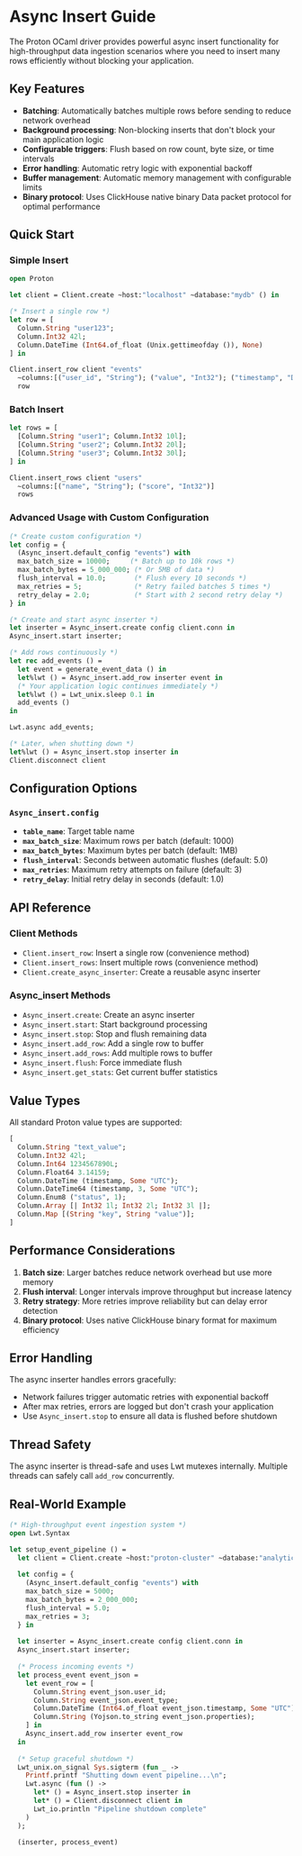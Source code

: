 # Async Insert Guide

The Proton OCaml driver provides powerful async insert functionality for high-throughput data ingestion scenarios where you need to insert many rows efficiently without blocking your application.

## Key Features

- **Batching**: Automatically batches multiple rows before sending to reduce network overhead
- **Background processing**: Non-blocking inserts that don't block your main application logic
- **Configurable triggers**: Flush based on row count, byte size, or time intervals
- **Error handling**: Automatic retry logic with exponential backoff
- **Buffer management**: Automatic memory management with configurable limits
- **Binary protocol**: Uses ClickHouse native binary Data packet protocol for optimal performance

## Quick Start

### Simple Insert

```ocaml
open Proton

let client = Client.create ~host:"localhost" ~database:"mydb" () in

(* Insert a single row *)
let row = [
  Column.String "user123";
  Column.Int32 42l;
  Column.DateTime (Int64.of_float (Unix.gettimeofday ()), None)
] in

Client.insert_row client "events" 
  ~columns:[("user_id", "String"); ("value", "Int32"); ("timestamp", "DateTime")]
  row
```

### Batch Insert

```ocaml
let rows = [
  [Column.String "user1"; Column.Int32 10l];
  [Column.String "user2"; Column.Int32 20l];
  [Column.String "user3"; Column.Int32 30l];
] in

Client.insert_rows client "users"
  ~columns:[("name", "String"); ("score", "Int32")]
  rows
```

### Advanced Usage with Custom Configuration

```ocaml
(* Create custom configuration *)
let config = { 
  (Async_insert.default_config "events") with
  max_batch_size = 10000;     (* Batch up to 10k rows *)
  max_batch_bytes = 5_000_000; (* Or 5MB of data *)
  flush_interval = 10.0;       (* Flush every 10 seconds *)
  max_retries = 5;             (* Retry failed batches 5 times *)
  retry_delay = 2.0;           (* Start with 2 second retry delay *)
} in

(* Create and start async inserter *)
let inserter = Async_insert.create config client.conn in
Async_insert.start inserter;

(* Add rows continuously *)
let rec add_events () =
  let event = generate_event_data () in
  let%lwt () = Async_insert.add_row inserter event in
  (* Your application logic continues immediately *)
  let%lwt () = Lwt_unix.sleep 0.1 in
  add_events ()
in

Lwt.async add_events;

(* Later, when shutting down *)
let%lwt () = Async_insert.stop inserter in
Client.disconnect client
```

## Configuration Options

### `Async_insert.config`

- **`table_name`**: Target table name
- **`max_batch_size`**: Maximum rows per batch (default: 1000)
- **`max_batch_bytes`**: Maximum bytes per batch (default: 1MB)
- **`flush_interval`**: Seconds between automatic flushes (default: 5.0)
- **`max_retries`**: Maximum retry attempts on failure (default: 3)
- **`retry_delay`**: Initial retry delay in seconds (default: 1.0)

## API Reference

### Client Methods

- `Client.insert_row`: Insert a single row (convenience method)
- `Client.insert_rows`: Insert multiple rows (convenience method)
- `Client.create_async_inserter`: Create a reusable async inserter

### Async_insert Methods

- `Async_insert.create`: Create an async inserter
- `Async_insert.start`: Start background processing
- `Async_insert.stop`: Stop and flush remaining data
- `Async_insert.add_row`: Add a single row to buffer
- `Async_insert.add_rows`: Add multiple rows to buffer
- `Async_insert.flush`: Force immediate flush
- `Async_insert.get_stats`: Get current buffer statistics

## Value Types

All standard Proton value types are supported:

```ocaml
[
  Column.String "text_value";
  Column.Int32 42l;
  Column.Int64 1234567890L;
  Column.Float64 3.14159;
  Column.DateTime (timestamp, Some "UTC");
  Column.DateTime64 (timestamp, 3, Some "UTC");
  Column.Enum8 ("status", 1);
  Column.Array [| Int32 1l; Int32 2l; Int32 3l |];
  Column.Map [(String "key", String "value")];
]
```

## Performance Considerations

1. **Batch size**: Larger batches reduce network overhead but use more memory
2. **Flush interval**: Longer intervals improve throughput but increase latency
3. **Retry strategy**: More retries improve reliability but can delay error detection
4. **Binary protocol**: Uses native ClickHouse binary format for maximum efficiency

## Error Handling

The async inserter handles errors gracefully:
- Network failures trigger automatic retries with exponential backoff
- After max retries, errors are logged but don't crash your application
- Use `Async_insert.stop` to ensure all data is flushed before shutdown

## Thread Safety

The async inserter is thread-safe and uses Lwt mutexes internally. Multiple threads can safely call `add_row` concurrently.

## Real-World Example

```ocaml
(* High-throughput event ingestion system *)
open Lwt.Syntax

let setup_event_pipeline () =
  let client = Client.create ~host:"proton-cluster" ~database:"analytics" () in
  
  let config = { 
    (Async_insert.default_config "events") with
    max_batch_size = 5000;
    max_batch_bytes = 2_000_000;
    flush_interval = 5.0;
    max_retries = 3;
  } in
  
  let inserter = Async_insert.create config client.conn in
  Async_insert.start inserter;
  
  (* Process incoming events *)
  let process_event event_json =
    let event_row = [
      Column.String event_json.user_id;
      Column.String event_json.event_type;
      Column.DateTime (Int64.of_float event_json.timestamp, Some "UTC");
      Column.String (Yojson.to_string event_json.properties);
    ] in
    Async_insert.add_row inserter event_row
  in
  
  (* Setup graceful shutdown *)
  Lwt_unix.on_signal Sys.sigterm (fun _ ->
    Printf.printf "Shutting down event pipeline...\n";
    Lwt.async (fun () ->
      let* () = Async_insert.stop inserter in
      let* () = Client.disconnect client in
      Lwt_io.println "Pipeline shutdown complete"
    )
  );
  
  (inserter, process_event)
```
